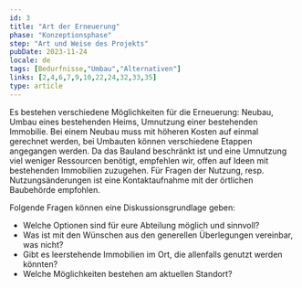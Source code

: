 ```yaml
---
id: 3
title: "Art der Erneuerung"
phase: "Konzeptionsphase"
step: "Art und Weise des Projekts"
pubDate: 2023-11-24
locale: de
tags: [Bedurfnisse,"Umbau","Alternativen"]
links: [2,4,6,7,9,10,22,24,32,33,35]
type: article
---
```


Es bestehen verschiedene Möglichkeiten für die Erneuerung: Neubau, Umbau eines bestehenden Heims, Umnutzung einer bestehenden Immobilie. Bei einem Neubau muss mit höheren Kosten auf einmal gerechnet werden, bei Umbauten können verschiedene Etappen angegangen werden. Da das Bauland beschränkt ist und eine Umnutzung viel weniger Ressourcen benötigt, empfehlen wir, offen auf Ideen mit bestehenden Immobilien zuzugehen. Für Fragen der Nutzung, resp. Nutzungsänderungen ist eine Kontaktaufnahme mit der örtlichen Baubehörde empfohlen. 

Folgende Fragen können eine Diskussionsgrundlage geben: 

- Welche Optionen sind für eure Abteilung möglich und sinnvoll? 
- Was ist mit den Wünschen aus den generellen Überlegungen vereinbar, was nicht? 
- Gibt es leerstehende Immobilien im Ort, die allenfalls genutzt werden könnten? 
- Welche Möglichkeiten bestehen am aktuellen Standort? 
